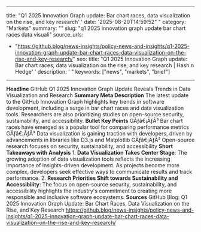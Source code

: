 ﻿---

title: "Q1 2025 Innovation Graph update: Bar chart races, data visualization on the rise, and key research''
date: '2025-08-20T14:59:52""
category: "Markets"
summary: ""
slug: "q1 2025 innovation graph update bar chart races data visuali"
source_urls:
  - "https://github.blog/news-insights/policy-news-and-insights/q1-2025-innovation-graph-update-bar-chart-races-data-visualization-on-the-rise-and-key-research/"
seo:
  title: "Q1 2025 Innovation Graph update: Bar chart races, data visualization on the rise, and key research | Hash n Hedge''
  description: '"
  keywords: ["news", "markets", "brief"]

---
**Headline**  GitHub Q1 2025 Innovation Graph Update Reveals Trends in Data Visualization and Research  **Summary Meta Description** The latest update to the GitHub Innovation Graph highlights key trends in software development, including a surge in bar chart races and data visualization tools. Researchers are also prioritizing studies on open-source security, sustainability, and accessibility.  **Bullet Key Points**  GÃƒâ€¡ÃƒÂ³ Bar chart races have emerged as a popular tool for comparing performance metrics GÃƒâ€¡ÃƒÂ³ Data visualization is gaining traction with developers, driven by advancements in libraries like D3.js and Matplotlib GÃƒâ€¡ÃƒÂ³ Open-source research focuses on security, sustainability, and accessibility  **Short Takeaways with Analysis**  1. **Data Visualization Takes Center Stage**: The growing adoption of data visualization tools reflects the increasing importance of insights-driven development. As projects become more complex, developers seek effective ways to communicate results and track performance. 2. **Research Priorities Shift towards Sustainability and Accessibility**: The focus on open-source security, sustainability, and accessibility highlights the industry's commitment to creating more responsible and inclusive software ecosystems.  **Sources**  GitHub Blog: Q1 2025 Innovation Graph Update: Bar Chart Races, Data Visualization on the Rise, and Key Research https://github.blog/news-insights/policy-news-and-insights/q1-2025-innovation-graph-update-bar-chart-races-data-visualization-on-the-rise-and-key-research/ 
